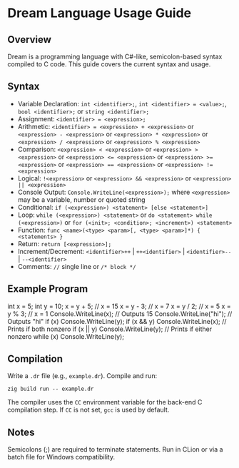 # Dream Language Usage Guide

## Overview
Dream is a programming language with C#-like, semicolon-based syntax compiled to C code. This guide covers the current syntax and usage.

## Syntax

- Variable Declaration: `int <identifier>;`, `int <identifier> = <value>;`, `bool <identifier>;` or `string <identifier>;`
- Assignment: `<identifier> = <expression>;`
- Arithmetic: `<identifier> = <expression> + <expression>` or `<expression> - <expression>` or `<expression> * <expression>` or `<expression> / <expression>` or `<expression> % <expression>`
- Comparison: `<expression> < <expression>` or `<expression> > <expression>` or `<expression> <= <expression>` or `<expression> >= <expression>` or `<expression> == <expression>` or `<expression> != <expression>`
- Logical: `!<expression>` or `<expression> && <expression>` or `<expression> || <expression>`
- Console Output: `Console.WriteLine(<expression>);` where `<expression>` may be a variable, number or quoted string
- Conditional: `if (<expression>) <statement> [else <statement>]`
- Loop: `while (<expression>) <statement>` or `do <statement> while (<expression>)` or `for (<init>; <condition>; <increment>) <statement>`
- Function: `func <name>(<type> <param>[, <type> <param>]*) { <statements> }`
- Return: `return [<expression>];`
- Increment/Decrement: `<identifier>++` | `++<identifier>` | `<identifier>--` | `--<identifier>`
- Comments: `//` single line or `/* block */`

## Example Program
int x = 5;
int y = 10;
x = y + 5;          // x = 15
x = y - 3;          // x = 7
x = y / 2;          // x = 5
x = y % 3;          // x = 1
Console.WriteLine(x);       // Outputs 15
Console.WriteLine("hi"); // Outputs "hi"
if (x) Console.WriteLine(y);
if (x && y) Console.WriteLine(x); // Prints if both nonzero
if (x || y) Console.WriteLine(y); // Prints if either nonzero
while (x) Console.WriteLine(y);

## Compilation

Write a `.dr` file (e.g., `example.dr`).
Compile and run:
```
zig build run -- example.dr
```
The compiler uses the `CC` environment variable for the back-end C compilation step. If `CC` is not set, `gcc` is used by default.

## Notes

Semicolons (;) are required to terminate statements.
Run in CLion or via a batch file for Windows compatibility.


